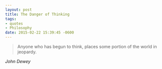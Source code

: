 ```yaml
---
layout: post
title: The Danger of Thinking
tags:
- quotes
- Philosophy
date: 2015-02-22 15:39:45 -0600
---
```


<blockquote class="big">Anyone who has begun to think, places some portion of the world in jeopardy.</blockquote>

<cite class="big">John Dewey</cite>


